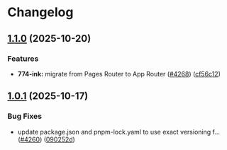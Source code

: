 # Changelog

## [1.1.0](https://github.com/inabagumi/mini-apps/compare/774-ink-v1.0.1...774-ink-v1.1.0) (2025-10-20)


### Features

* **774-ink:** migrate from Pages Router to App Router ([#4268](https://github.com/inabagumi/mini-apps/issues/4268)) ([cf56c12](https://github.com/inabagumi/mini-apps/commit/cf56c1278d20fcf8e89c94159f72508c142dcd15))

## [1.0.1](https://github.com/inabagumi/mini-apps/compare/774-ink-v1.0.0...774-ink-v1.0.1) (2025-10-17)


### Bug Fixes

* update package.json and pnpm-lock.yaml to use exact versioning f… ([#4260](https://github.com/inabagumi/mini-apps/issues/4260)) ([090252d](https://github.com/inabagumi/mini-apps/commit/090252d208b94cfe70790087314089c0652662a2))
